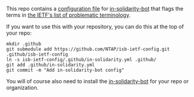 This repo contains a [configuration file](.github/in-solidarity.yml) for
[in-solidarity-bot](https://github.com/jpoehnelt/in-solidarity-bot) that flags
the terms in [the IETF's list of problematic
terminology](https://github.com/ietf/terminology).

If you want to use this with your repository, you can do this at the top of your
repo:

``` shell
mkdir .github
git submodule add https://github.com/NTAP/isb-ietf-config.git .github/isb-ietf-config
ln -s isb-ietf-config/.github/in-solidarity.yml .github/
git add .github/in-solidarity.yml
git commit -m "Add in-solidarity-bot config"
```

You will of course also need to install the
[in-solidarity-bot](https://github.com/apps/in-solidarity)
for your repo or organization.
